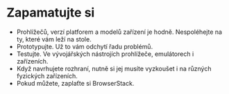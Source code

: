 # Zapamatujte si

- Prohlížečů, verzí platforem a modelů zařízení je hodně. Nespoléhejte na ty, které vám leží na stole.
- Prototypujte. Už to vám odchytí řadu problémů.
- Testujte. Ve vývojářských nástrojích prohlížeče, emulátorech i zařízeních.
- Když navrhujete rozhraní, nutně si jej musíte vyzkoušet i na různých fyzických zařízeních.
- Pokud můžete, zaplaťte si BrowserStack.
